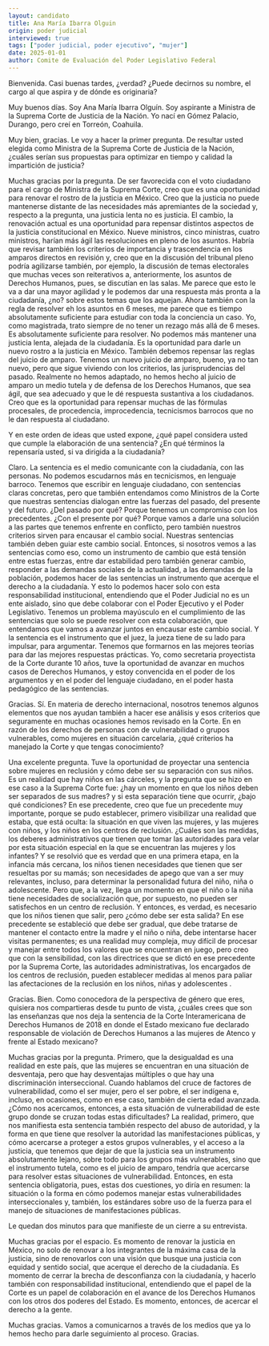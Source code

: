 ```yaml
---
layout: candidato
title: Ana María Ibarra Olguin
origin: poder judicial
interviewed: true
tags: ["poder judicial, poder ejecutivo", "mujer"]
date: 2025-01-01
author: Comite de Evaluación del Poder Legislativo Federal
---
```


Bienvenida. Casi buenas tardes, ¿verdad? ¿Puede decirnos su nombre, el cargo al que aspira y de dónde es originaria?

Muy buenos días. Soy Ana María Ibarra Olguín. Soy aspirante a Ministra de la Suprema Corte de Justicia de la Nación. Yo nací en Gómez Palacio, Durango, pero creí en Torreón, Coahuila.

Muy bien, gracias. Le voy a hacer la primer pregunta. De resultar usted elegida como Ministra de la Suprema Corte de Justicia de la Nación, ¿cuáles serían sus propuestas para optimizar en tiempo y calidad la impartición de justicia?

Muchas gracias por la pregunta. De ser favorecida con el voto ciudadano para el cargo de Ministra de la Suprema Corte, creo que es una oportunidad para renovar el rostro de la justicia en México. Creo que la justicia no puede mantenerse distante de las necesidades más apremiantes de la sociedad y, respecto a la pregunta, una justicia lenta no es justicia. El cambio, la renovación actual es una oportunidad para repensar distintos aspectos de la justicia constitucional en México. Nueve ministros, cinco ministras, cuatro ministros, harían más ágil las resoluciones en pleno de los asuntos. Habría que revisar también los criterios de importancia y trascendencia en los amparos directos en revisión y, creo que en la discusión del tribunal pleno podría agilizarse también, por ejemplo, la discusión de temas electorales que muchas veces son reiterativos a, anteriormente, los asuntos de Derechos Humanos, pues, se discutían en las salas. Me parece que esto le va a dar una mayor agilidad y le podemos dar una respuesta más pronta a la ciudadanía, ¿no? sobre estos temas que los aquejan. Ahora también con la regla de resolver eh los asuntos en 6 meses, me parece que es tiempo absolutamente suficiente para estudiar con toda la conciencia un caso. Yo, como magistrada, trato siempre de no tener un rezago más allá de 6 meses. Es absolutamente suficiente para resolver. No podemos más mantener una justicia lenta, alejada de la ciudadanía. Es la oportunidad para darle un nuevo rostro a la justicia en México. También debemos repensar las reglas del juicio de amparo. Tenemos un nuevo juicio de amparo, bueno, ya no tan nuevo, pero que sigue viviendo con los criterios, las jurisprudencias del pasado. Realmente no hemos adaptado, no hemos hecho al juicio de amparo un medio tutela y de defensa de los Derechos Humanos, que sea ágil, que sea adecuado y que le dé respuesta sustantiva a los ciudadanos. Creo que es la oportunidad para repensar muchas de las fórmulas procesales, de procedencia, improcedencia, tecnicismos barrocos que no le dan respuesta al ciudadano.

Y en este orden de ideas que usted expone, ¿qué papel considera usted que cumple la elaboración de una sentencia? ¿En qué términos la repensaría usted, si va dirigida a la ciudadanía?

Claro. La sentencia es el medio comunicante con la ciudadanía, con las personas. No podemos escudarnos más en tecnicismos, en lenguaje barroco. Tenemos que escribir en lenguaje ciudadano, con sentencias claras concretas, pero que también entendamos como Ministros de la Corte que nuestras sentencias dialogan entre las fuerzas del pasado, del presente y del futuro. ¿Del pasado por qué? Porque tenemos un compromiso con los precedentes. ¿Con el presente por qué? Porque vamos a darle una solución a las partes que tenemos enfrente en conflicto, pero también nuestros criterios sirven para encausar el cambio social. Nuestras sentencias también deben guiar este cambio social. Entonces, si nosotros vemos a las sentencias como eso, como un instrumento de cambio que está tensión entre estas fuerzas, entre dar estabilidad pero también generar cambio, responder a las demandas sociales de la actualidad, a las demandas de la población, podemos hacer de las sentencias un instrumento que acerque el derecho a la ciudadanía. Y esto lo podemos hacer solo con esta responsabilidad institucional, entendiendo que el Poder Judicial no es un ente aislado, sino que debe colaborar con el Poder Ejecutivo y el Poder Legislativo. Tenemos un problema mayúsculo en el cumplimiento de las sentencias que solo se puede resolver con esta colaboración, que entendamos que vamos a avanzar juntos en encausar este cambio social. Y la sentencia es el instrumento que el juez, la jueza tiene de su lado para impulsar, para argumentar. Tenemos que formarnos en las mejores teorías para dar las mejores respuestas prácticas. Yo, como secretaria proyectista de la Corte durante 10 años, tuve la oportunidad de avanzar en muchos casos de Derechos Humanos, y estoy convencida en el poder de los argumentos y en el poder del lenguaje ciudadano, en el poder hasta pedagógico de las sentencias.

Gracias. Sí. En materia de derecho internacional, nosotros tenemos algunos elementos que nos ayudan también a hacer ese análisis y esos criterios que seguramente en muchas ocasiones hemos revisado en la Corte. En en razón de los derechos de personas con de vulnerabilidad o grupos vulnerables, como mujeres en situación carcelaria, ¿qué criterios ha manejado la Corte y que tengas conocimiento?

Una excelente pregunta. Tuve la oportunidad de proyectar una sentencia sobre mujeres en reclusión y cómo debe ser su separación con sus niños. Es un realidad que hay niños en las cárceles, y la pregunta que se hizo en ese caso a la Suprema Corte fue: ¿hay un momento en que los niños deben ser separados de sus madres? y si esta separación tiene que ocurrir, ¿bajo qué condiciones? En ese precedente, creo que fue un precedente muy importante, porque se pudo establecer, primero visibilizar una realidad que estaba, que está oculta: la situación en que viven las mujeres, y las mujeres con niños, y los niños en los centros de reclusión. ¿Cuáles son las medidas, los deberes administrativos que tienen que tomar las autoridades para velar por esta situación especial en la que se encuentran las mujeres y los infantes? Y se resolvió que es verdad que en una primera etapa, en la infancia más cercana, los niños tienen necesidades que tienen que ser resueltas por su mamás; son necesidades de apego que van a ser muy relevantes, incluso, para determinar la personalidad futura del niño, niña o adolescente. Pero que, a la vez, llega un momento en que el niño o la niña tiene necesidades de socialización que, por supuesto, no pueden ser satisfechos en un centro de reclusión. Y entonces, es verdad, es necesario que los niños tienen que salir, pero ¿cómo debe ser esta salida? En ese precedente se estableció que debe ser gradual, que debe tratarse de mantener el contacto entre la madre y el niño o niña, debe intentarse hacer visitas permanentes; es una realidad muy compleja, muy difícil de procesar y manejar entre todos los valores que se encuentran en juego, pero creo que con la sensibilidad, con las directrices que se dictó en ese precedente por la Suprema Corte, las autoridades administrativas, los encargados de los centros de reclusión, pueden establecer medidas al menos para paliar las afectaciones de la reclusión en los niños, niñas y adolescentes .

Gracias. Bien. Como conocedora de la perspectiva de género que eres, quisiera nos compartieras desde tu punto de vista, ¿cuáles crees que son las enseñanzas que nos deja la sentencia de la Corte Interamericana de Derechos Humanos de 2018 en donde el Estado mexicano fue declarado responsable de violación de Derechos Humanos a las mujeres de Atenco y frente al Estado mexicano?

Muchas gracias por la pregunta. Primero, que la desigualdad es una realidad en este país, que las mujeres se encuentran en una situación de desventaja, pero que hay desventajas múltiples o que hay una discriminación interseccional. Cuando hablamos del cruce de factores de vulnerabilidad, como el ser mujer, pero el ser pobre, el ser indígena e, incluso, en ocasiones, como en ese caso, también de cierta edad avanzada. ¿Cómo nos acercamos, entonces, a esta situación de vulnerabilidad de este grupo donde se cruzan todas estas dificultades? La realidad, primero, que nos manifiesta esta sentencia también respecto del abuso de autoridad, y la forma en que tiene que resolver la autoridad las manifestaciones públicas, y cómo acercarse a proteger a estos grupos vulnerables, y el acceso a la justicia, que tenemos que dejar de que la justicia sea un instrumento absolutamente lejano, sobre todo para los grupos más vulnerables, sino que el instrumento tutela, como es el juicio de amparo, tendría que acercarse para resolver estas situaciones de vulnerabilidad. Entonces, en esta sentencia obligatoria, pues, estas dos cuestiones, yo diría en resumen: la situación o la forma en cómo podemos manejar estas vulnerabilidades interseccionales y, también, los estándares sobre uso de la fuerza para el manejo de situaciones de manifestaciones públicas.

Le quedan dos minutos para que manifieste de un cierre a su entrevista.

Muchas gracias por el espacio. Es momento de renovar la justicia en México, no solo de renovar a los integrantes de la máxima casa de la justicia, sino de renovarlos con una visión que busque una justicia con equidad y sentido social, que acerque el derecho de la ciudadanía. Es momento de cerrar la brecha de desconfianza con la ciudadanía, y hacerlo también con responsabilidad institucional, entendiendo que el papel de la Corte es un papel de colaboración en el avance de los Derechos Humanos con los otros dos poderes del Estado. Es momento, entonces, de acercar el derecho a la gente.

Muchas gracias. Vamos a comunicarnos a través de los medios que ya lo hemos hecho para darle seguimiento al proceso. Gracias.

